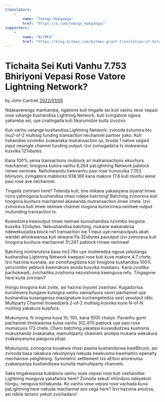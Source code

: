 ```yaml
---
translators: 
    - 
        name: "Tebogo Makgakga"
        href: "https://x.com/tebogo_makgakga/"
supporters: 
    - 
        name: "BitMEX"
        href: "https://blog.bitmex.com/bitmex-grant-translation-of-bitcoin-content-into-african-languages/"
---
```


# Tichaita Sei Kuti Vanhu 7.753 Bhiriyoni Vepasi Rose Vatore Lightning Network?

by John Cantrell [2022/01/05](https://twitter.com/JohnCantrell97/status/1478794692313632768)

<LanguageDropdown/>

Ndakaverenga manhamba, ngatione kuti tingaite sei kuti vanhu vese vepasi rose vatange kushandisa Lightning Network, kuti zvingatore nguva yakareba sei, uye zvatingaita kuti tikurumidze kuita izvozvo.

Kuti vanhu vatange kushandisa Lightning Network, zvinoda kutumira btc mu2-of-2 multisig funding transaction nechannel partner yako. Kuti tishandise nzvimbo zvakanaka mutransaction iyi, tinoda 1 native segwit input nesingle channel funding output. Izvi zvinogadzira tx inokwanisa kusvika 121vbytes.

Kana 100% yema transactions mublock ari matransactions ekuvhura machannel, tinogona kutora vanhu 8,264 paLightning Network pablock rimwe nerimwe.  Nehuhwandu hwevanhu pasi rose hunosvika 7.753 bhiriyoni, zvingatora mablocks 938,166 kana makore 17.8 kuti munhu wese pasi rose ave nechannel.

Tingaita zvirinani here? Totenda kuti, tine mikana yakasiyana siyana! Imwe nzira yatinogona kushandisa nhasi ndeye batching! Batching zvinoreva kuti tinogona kuvhura machannel akawanda mutransaction imwe chete. Izvi zvinoreva kuti imwe neimwe channel inogona kumiririrwa neimwe output mufunding transaction tx.

Kuwedzera kweoutput imwe neimwe kunoshandisa nzvimbo inogona kusvika 32vbytes. Nekushandisa batching, mukana wakanakisa ndewekuzadza block ne1 transaction ine 1 input uye nemaoutputs akati wandei atinokwanisa kuti akwane.Pa 32vbytes paoutput izvi zvinoreva kuti tinogona kuvhura machannel 31,247 pablock rimwe nerimwe!

Batching inotirerutsira basa ne3.78x uye inoderedza nguva yekutanga kushandisa Lightning Network kwepasi rose kuti kuve makore 4.7 chete. Izvi hazvina kushata, asi zvinofungidzira kuti tinogona kushandisa 100% yenzvimbo yeblock kwemakore anoda kusvika mashanu. Kana zvoitika pachokwadi, zvichaitika zvishoma nezvishoma kwenguva refu. Tingagone here kuita zvirinani?

Hongu tinogona kuti zviite, asi hazvisi (nyore) zvanhasi. Kugadzirisa kunotevera kungave kutsigira vanhu vanopfuura vaviri pachannel uye kushandisa kusanganisa masignature kuchengetedza saizi yeoutput idiki. Multiparty Channel inowedzera 2-of-2 multisig kusvika kune N-of-N multisig yakakura kuipfura.

Mukunyora, N inogona kuva 10, 100, kana 1000 chaiyo. Pavanhu gumi pachannel tinokwanisa kuisa vanhu 312,470 pablock uye pasi rose mumazuva 172 chete. Chero batching yakatipa kuvandudzwa kushoma mukushanda zvakanaka, mamultiparty channels anotipa mukana wekukura zvakanyanyisa panguva pfupi.

Mukunyora, zvinogona kuvakwa nhasi pasina kushandurwa kweBitcoin, asi zvinoda basa rakakura rekuinjiniya nekuda kwekuoma kwemaitiro epenalty mechanism yelightning. Symmetric settlement txs aEltoo anorerutsa zvakanyanya kushandiswa kunoita mamultiparty channels.

Saka tingakwanisa kubatsira vanhu vose vepasi rose kuti vashandise Lightning munguva yakafanira here? Zvinoita sekuti mhinduro ndeyekuti hongu, nenguva tichakunda. Ko vanhu vese vepasi rose vachada kuva paLightning here nekuda machannel avo vega here? Izvi hazvina anoziva, asi ndine tarisiro yekuti zvichadaro!
